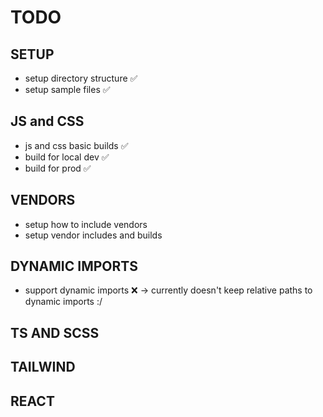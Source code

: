 # TODO

## SETUP

- setup directory structure ✅
- setup sample files ✅

## JS and CSS

- js and css basic builds ✅
- build for local dev ✅
- build for prod ✅

## VENDORS

- setup how to include vendors
- setup vendor includes and builds

## DYNAMIC IMPORTS

- support dynamic imports ❌ -> currently doesn't keep relative paths to dynamic imports :/

## TS AND SCSS

## TAILWIND

## REACT
